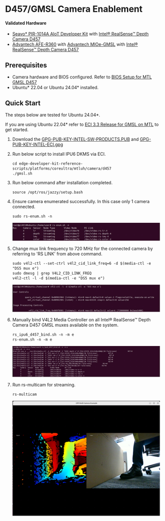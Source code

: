 # D457/GMSL Camera Enablement

#### Validated Hardware
- [Seavo* PIR-1014A AIoT Developer Kit](https://www.seavo.com/en/pir_devkit/) with [Intel® RealSense™ Depth Camera D457](https://www.intelrealsense.com/depth-camera-d457/)
- [Advantech AFE-R360](https://www.advantech.com/en/products/8d5aadd0-1ef5-4704-a9a1-504718fb3b41/afe-r360/mod_1e4a1980-9a31-46e6-87b6-affbd7a2cb44) with [Advantech MIOe-GMSL](https://www.advantech.com/en/products/8d5aadd0-1ef5-4704-a9a1-504718fb3b41/mioe-mipi/mod_3c2c8e79-1891-4d38-83f7-8c6e209e7aab) with [Intel® RealSense™ Depth Camera D457](https://www.intelrealsense.com/depth-camera-d457/)


## Prerequisites

- Camera hardware and BIOS configured. Refer to [BIOS Setup for MTL GMSL D457](./BIOS_README.md)
- Ubuntu* 22.04 or Ubuntu 24.04* installed.

## Quick Start

The steps below are tested for Ubuntu 24.04*. 

If you are using Ubuntu 22.04* refer to [ECI 3.3 Release for GMSL on MTL](https://eci.intel.com/docs/3.3/development/tutorials/enable-gmsl.html#intel-gmsl-intel-ipu6-debian-kernel-modules-dkms) to get started.

1. Download the [GPG-PUB-KEY-INTEL-SW-PRODUCTS.PUB](https://apt.repos.intel.com/intel-gpg-keys/GPG-PUB-KEY-INTEL-SW-PRODUCTS.PUB) and [GPG-PUB-KEY-INTEL-ECI.gpg](https://eci.intel.com/repos/gpg-keys/GPG-PUB-KEY-INTEL-ECI.gpg)

2. Run below script to install IPU6 DKMS via ECI. 
   ```
   cd edge-developer-kit-reference-scripts/platforms/coreultra/mtluh/camera/d457
   ./gmsl.sh
   ```

3. Run below command after installation completed. 
   ```
   source /opt/ros/jazzy/setup.bash
   ```
4. Ensure camera enumerated successfully. In this case only 1 camera connected. 
   ```
   sudo rs-enum.sh -n
   ```
   ![rs-enum](./images/rs-enum.png)

5. Change mux link frequency to 720 MHz for the connected camera by referring to 'RS LINK' from above command.
   ```
   sudo v4l2-ctl --set-ctrl v4l2_cid_link_freq=6 -d $(media-ctl -e "DS5 mux e")
   sudo dmesg | grep V4L2_CID_LINK_FREQ
   v4l2-ctl -l -d $(media-ctl -e "DS5 mux e")
   ```
   ![dlink](./images/dlink.png)

6. Manually bind V4L2 Media Controller on all Intel® RealSense™ Depth Camera D457 GMSL muxes available on the system.
   ```
   rs_ipu6_d457_bind.sh -n -m e
   rs-enum.sh -n -m e
   ```
   ![binded](./images/binded.png)

7. Run rs-multicam for streaming. 
   ```
   rs-multicam
   ```
   ![stream](./images/stream.png)
